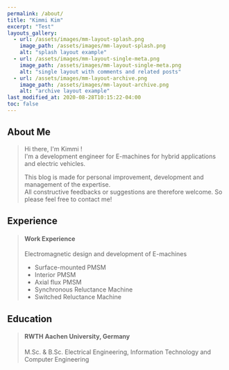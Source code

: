 ```yaml
---
permalink: /about/
title: "Kimmi Kim"
excerpt: "Test"
layouts_gallery:
  - url: /assets/images/mm-layout-splash.png
    image_path: /assets/images/mm-layout-splash.png
    alt: "splash layout example"
  - url: /assets/images/mm-layout-single-meta.png
    image_path: /assets/images/mm-layout-single-meta.png
    alt: "single layout with comments and related posts"
  - url: /assets/images/mm-layout-archive.png
    image_path: /assets/images/mm-layout-archive.png
    alt: "archive layout example"
last_modified_at: 2020-08-28T10:15:22-04:00
toc: false
---
```


About Me
--------
>Hi there, I'm Kimmi !   
>I'm a development engineer for E-machines for hybrid applications and electric vehicles.   
>
>This blog is made for personal improvement, development and management of the expertise.   
>All constructive feedbacks or suggestions are therefore welcome. So please feel free to contact me!

Experience
-------------
>#### Work Experience
>Electromagnetic design and development of E-machines
>- Surface-mounted PMSM
>- Interior PMSM
>- Axial flux PMSM
>- Synchronous Reluctance Machine
>- Switched Reluctance Machine

Education
---------
> #### RWTH Aachen University, Germany
>M.Sc. & B.Sc. Electrical Engineering, Information Technology and Computer Engineering


